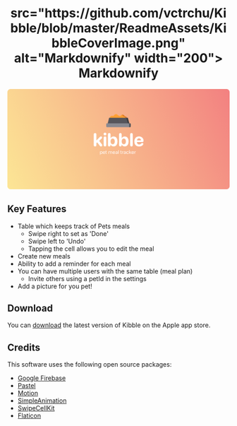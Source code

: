 <h1 align="center">
  <br>
src="https://github.com/vctrchu/Kibble/blob/master/ReadmeAssets/KibbleCoverImage.png" alt="Markdownify" width="200"></a>
  <br>
  Markdownify
  <br>
</h1>


![screenshot](https://github.com/vctrchu/Kibble/blob/master/ReadmeAssets/KibbleCoverImage.png)

## Key Features

* Table which keeps track of Pets meals
  - Swipe right to set as 'Done'
  - Swipe left to 'Undo'
  - Tapping the cell allows you to edit the meal
* Create new meals
* Ability to add a reminder for each meal 
* You can have multiple users with the same table (meal plan)
  - Invite others using a petId in the settings 
* Add a picture for you pet!

## Download

You can [download](https://github.com/amitmerchant1990/electron-markdownify/releases/tag/v1.2.0) the latest version of Kibble on the Apple app store.

## Credits

This software uses the following open source packages:

- [Google Firebase](https://firebase.google.com/)
- [Pastel](https://github.com/cruisediary/Pastel)
- [Motion](https://github.com/CosmicMind/Motion)
- [SimpleAnimation](https://github.com/keithito/SimpleAnimation)
- [SwipeCellKit](https://github.com/SwipeCellKit/SwipeCellKit)
- [Flaticon](https://www.flaticon.com/)


